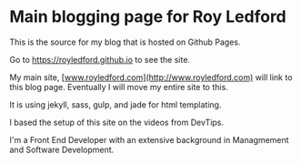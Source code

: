 Main blogging page for Roy Ledford
=============================

This is the source for my blog that is hosted on Github Pages.

Go to https://royledford.github.io to see the site.

My main site, [www.royledford.com](http://www.royledford.com) will link to this blog page. Eventually I will move my entire site to this.

It is using jekyll, sass, gulp, and jade for html templating.

I based the setup of this site on the videos from DevTips.

I'm a Front End Developer with an extensive background in Managmement and Software Development.
